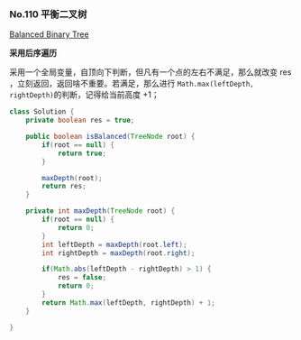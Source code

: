 ### No.110 平衡二叉树

[Balanced Binary Tree](https://leetcode.com/problems/balanced-binary-tree/description/)



**采用后序遍历**

采用一个全局变量，自顶向下判断，但凡有一个点的左右不满足，那么就改变 res ，立刻返回，返回啥不重要。若满足，那么进行 `Math.max(leftDepth, rightDepth)`的判断，记得给当前高度 +1；

```java
class Solution {
    private boolean res = true;

    public boolean isBalanced(TreeNode root) {
        if(root == null) {
            return true;
        }

        maxDepth(root);
        return res;
    }

    private int maxDepth(TreeNode root) {
        if(root == null) {
            return 0;
        }
        int leftDepth = maxDepth(root.left);
        int rightDepth = maxDepth(root.right);

        if(Math.abs(leftDepth - rightDepth) > 1) {
            res = false;
            return 0;
        }
        return Math.max(leftDepth, rightDepth) + 1;
    }

}
```

